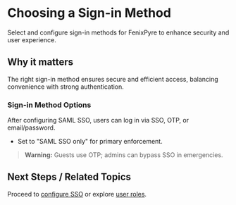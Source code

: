 # Choosing a Sign-in Method

Select and configure sign-in methods for FenixPyre to enhance security and user experience.


## Why it matters
The right sign-in method ensures secure and efficient access, balancing convenience with strong authentication.

### Sign-in Method Options
After configuring SAML SSO, users can log in via SSO, OTP, or email/password.

- Set to "SAML SSO only" for primary enforcement.

<!-- IMG: ./media/03-setup-&-installation/sign-in-options.png | Alt: FenixPyre sign-in method settings -->

> **Warning:** Guests use OTP; admins can bypass SSO in emergencies.

## Next Steps / Related Topics
Proceed to [configure SSO](../03-setup-&-installation/configure-sso.md) or explore [user roles](../04-admin-guide/index.md).
